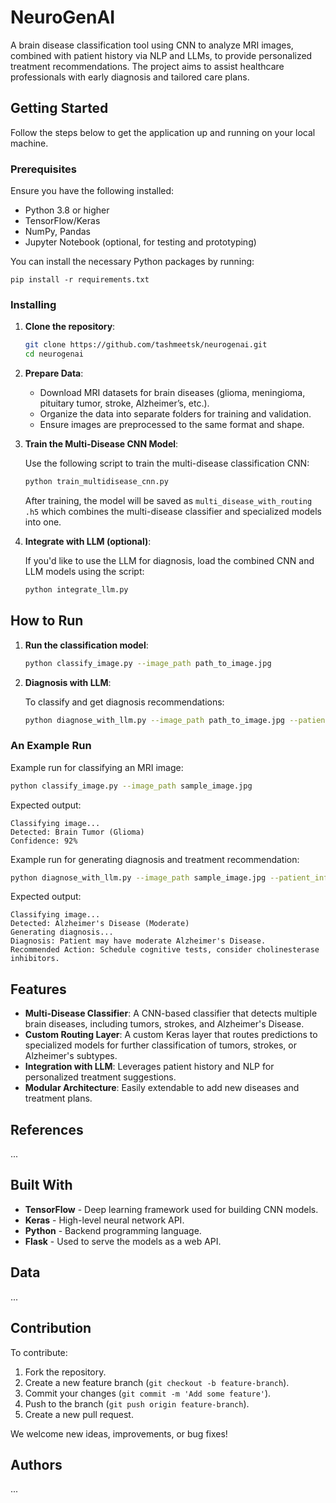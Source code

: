 # NeuroGenAI

A brain disease classification tool using CNN to analyze MRI images, combined with patient history via NLP and LLMs, to provide personalized treatment recommendations. The project aims to assist healthcare professionals with early diagnosis and tailored care plans.

## Getting Started

Follow the steps below to get the application up and running on your local machine.

### Prerequisites

Ensure you have the following installed:

- Python 3.8 or higher
- TensorFlow/Keras
- NumPy, Pandas
- Jupyter Notebook (optional, for testing and prototyping)

You can install the necessary Python packages by running:

```
pip install -r requirements.txt
```

### Installing

1. **Clone the repository**:

   ```bash
   git clone https://github.com/tashmeetsk/neurogenai.git
   cd neurogenai
   ```

2. **Prepare Data**:
   - Download MRI datasets for brain diseases (glioma, meningioma, pituitary tumor, stroke, Alzheimer’s, etc.).
   - Organize the data into separate folders for training and validation.
   - Ensure images are preprocessed to the same format and shape.

3. **Train the Multi-Disease CNN Model**:

   Use the following script to train the multi-disease classification CNN:

   ```bash
   python train_multidisease_cnn.py
   ```

   After training, the model will be saved as `multi_disease_with_routing
   .h5` which combines the multi-disease classifier and specialized models into one.

5. **Integrate with LLM (optional)**:

   If you'd like to use the LLM for diagnosis, load the combined CNN and LLM models using the script:

   ```bash
   python integrate_llm.py
   ```

## How to Run

1. **Run the classification model**:

   ```bash
   python classify_image.py --image_path path_to_image.jpg
   ```

2. **Diagnosis with LLM**:

   To classify and get diagnosis recommendations:

   ```bash
   python diagnose_with_llm.py --image_path path_to_image.jpg --patient_info "Patient history"
   ```

### An Example Run

Example run for classifying an MRI image:

```bash
python classify_image.py --image_path sample_image.jpg
```

Expected output:

```
Classifying image...
Detected: Brain Tumor (Glioma)
Confidence: 92%
```

Example run for generating diagnosis and treatment recommendation:

```bash
python diagnose_with_llm.py --image_path sample_image.jpg --patient_info "Patient is 65 years old, showing symptoms of memory loss and confusion."
```

Expected output:

```
Classifying image...
Detected: Alzheimer's Disease (Moderate)
Generating diagnosis...
Diagnosis: Patient may have moderate Alzheimer's Disease.
Recommended Action: Schedule cognitive tests, consider cholinesterase inhibitors.
```

## Features

- **Multi-Disease Classifier**: A CNN-based classifier that detects multiple brain diseases, including tumors, strokes, and Alzheimer's Disease.
- **Custom Routing Layer**: A custom Keras layer that routes predictions to specialized models for further classification of tumors, strokes, or Alzheimer's subtypes.
- **Integration with LLM**: Leverages patient history and NLP for personalized treatment suggestions.
- **Modular Architecture**: Easily extendable to add new diseases and treatment plans.

## References
...

## Built With

- **TensorFlow** - Deep learning framework used for building CNN models.
- **Keras** - High-level neural network API.
- **Python** - Backend programming language.
- **Flask** - Used to serve the models as a web API.

## Data

...

## Contribution

To contribute:

1. Fork the repository.
2. Create a new feature branch (`git checkout -b feature-branch`).
3. Commit your changes (`git commit -m 'Add some feature'`).
4. Push to the branch (`git push origin feature-branch`).
5. Create a new pull request.

We welcome new ideas, improvements, or bug fixes!

## Authors
...
